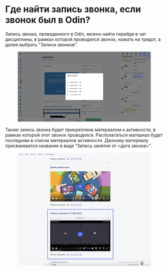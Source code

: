# Где найти запись звонка, если звонок был в Odin?

Запись звонка, проведенного в Odin, можно найти перейдя в чат дисциплины, в рамках которой проводился звонок, нажать на тридот, а далее выбрать "Записи звонков".

<figure><img src=".gitbook/assets/image (124).png" alt=""><figcaption></figcaption></figure>

Также запись звонка будет прикреплена материалом к активности, в рамках которой этот звонок проводился. Располагаться материал будет последним в списке материалов активности. Данному материалу присваивается название в виде “Запись занятия от <дата звонка>”.

<figure><img src=".gitbook/assets/image (125).png" alt=""><figcaption></figcaption></figure>

